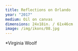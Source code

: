 ```yaml
---
title: Reflections on Orlando
year: "2017"
medium: Oil on canvas
dimensions: 24x18in. / 61x46cm
image: /img/ikons/08.jpg
---
```

*Virginia Woolf
